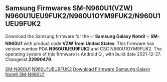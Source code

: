 <h2>Samsung Firmwares SM-N960U1(VZW) N960U1UEU9FUK2/N960U1OYM9FUK2/N960U1UEU9FUK2</h2>
Download the Samsung firmware for the ✅ <strong>Samsung Galaxy Note9 </strong> ⭐ <strong>SM-N960U1</strong> with product code <strong>VZW</strong> <strong> from United States</strong>. This firmware has version number PDA <strong>N960U1UEU9FUK2</strong> and CSC N960U1OYM9FUK2. The operating system of this firmware is Android Q , with build date 2021-12-27. Changelist <strong>22990479</strong>.

[SM-N960U1](https://samfirm.shop/samsung/model/SM-N960U1)
[N960U1UEU9FUK2](https://samfirm.shop/samsung/pda/N960U1UEU9FUK2)
[Download Firmware Samsung Galaxy Note9 SM-N960U1](https://samfirm.shop/samsung/firmware/485653)
